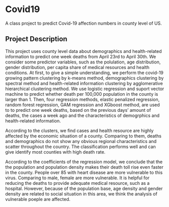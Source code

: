 # Covid19
A class project to predict Covid-19 affection numbers in county level of US.
## Project Description
This project uses county level data about demographics and health-related information to predict one week
deaths from April 23rd to April 30th. We consider some predictor variables, such as the polulation, age
distribution, gender distribution, per capita share of medical resources and health conditions. At first,
to give a simple understanding, we perform the covid-19 growing pattern clustering by k-means method,
demographics clustering by spectral method and health-related information clustering by agglomerative
hierarchical clustering method. We use logistic regression and suport vector machine to predict whether
death per 100,000 population in the county is larger than 1. Then, four regression methods, elastic penalized
regression, random forest regression, GAM regression and XGboost method, are used to to predict one
week deaths, based on the previous days’ amount of deaths, the cases a week ago and the characteristics of
demogrphics and health-related information.

According to the clusters, we find cases and health resource are highly affected by the economic situation of a
county. Comparing to them, deaths and demographics do not show any obvious regional characteristics and
scatter throughout the country. The classification performs well and can give identify most counties with
high death rate.

According to the coefficients of the regression model, we conclude that the the population and population
density makes their death toll rise even faster in the county. People over 85 with heart disease are more
vulnerable to this virus. Comparing to male, female are more vulnerable. It is helpful for reducing the deaths
to provide adequate medical resource, such as a hospital. However, because of the population base, age
density and gender density are related to social situation in this area, we think the analysis of vulnerable
poeple are affected.
